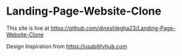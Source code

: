 # Landing-Page-Website-Clone

This site is live at https://github.com/dineshlegha23/Landing-Page-Website-Clone


Design Inspiration from https://usabilityhub.com
